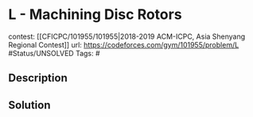 # L - Machining Disc Rotors

contest: [[CFICPC/101955/101955|2018-2019 ACM-ICPC, Asia Shenyang Regional Contest]]
url: https://codeforces.com/gym/101955/problem/L
#Status/UNSOLVED
Tags: #

## Description

## Solution

